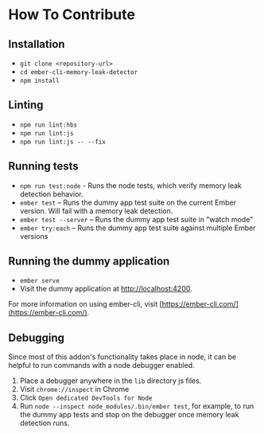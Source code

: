 # How To Contribute

## Installation

* `git clone <repository-url>`
* `cd ember-cli-memory-leak-detector`
* `npm install`

## Linting

* `npm run lint:hbs`
* `npm run lint:js`
* `npm run lint:js -- --fix`

## Running tests

* `npm run test:node` - Runs the node tests, which verify memory leak detection behavior.
* `ember test` – Runs the dummy app test suite on the current Ember version. Will fail with a memory leak detection.
* `ember test --server` – Runs the dummy app test suite in "watch mode"
* `ember try:each` – Runs the dummy app test suite against multiple Ember versions

## Running the dummy application

* `ember serve`
* Visit the dummy application at [http://localhost:4200](http://localhost:4200).

For more information on using ember-cli, visit [https://ember-cli.com/](https://ember-cli.com/).

## Debugging

Since most of this addon's functionality takes place in node, it can be helpful to run commands with a node debugger enabled. 

1. Place a debugger anywhere in the `lib` directory js files.
1. Visit `chrome://inspect` in Chrome
1. Click `Open dedicated DevTools for Node`
1. Run `node --inspect node_modules/.bin/ember test`, for example, to run the dummy app tests and stop on the debugger once memory leak detection runs.
